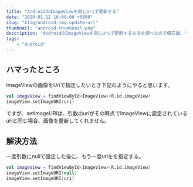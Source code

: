 ```yaml
---
title: "AndroidのImageViewを同じUriで更新する"
date: "2020-01-12 16:00:00 +0800"
slug: "blog/android-img-update-uri"
thumbnail: "android-thumbnail.png"
description: "AndroidのImageViewを同じUriで更新する方法を調べたので備忘録。"
tags:
    - "Android"
---
```


## ハマったところ

ImageViewの画像をUriで指定したいとき下記のようにやると思います。

```kotlin
val imageView = findViewById<ImageView>(R.id.imageView)
imageView.setImageURI(uri)
```

ですが、setImageURIは、引数のuriがその時点でImageViewに設定されているuriと同じ場合、画像を更新してくれません。


## 解決方法

一度引数にnullで設定した後に、もう一度uriをを指定する。

```kotlin
val imageView = findViewById<ImageView>(R.id.imageView)
imageView.setImageURI(null)
imageView.setImageURI(uri)
```